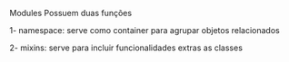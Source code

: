 Modules Possuem duas funções

1- namespace: serve como container para agrupar objetos relacionados

2- mixins: serve para incluir funcionalidades extras as classes
